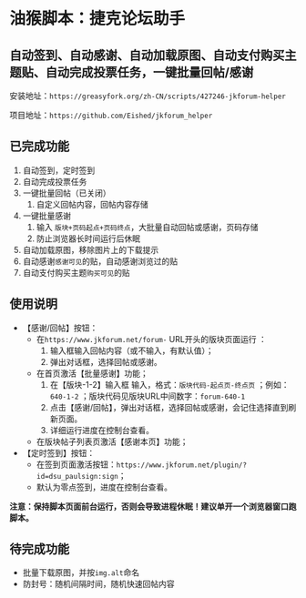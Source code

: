 # 油猴脚本：捷克论坛助手

## 自动签到、自动感谢、自动加载原图、自动支付购买主题贴、自动完成投票任务，一键批量回帖/感谢

安装地址：`https://greasyfork.org/zh-CN/scripts/427246-jkforum-helper`

项目地址：`https://github.com/Eished/jkforum_helper`

## 已完成功能

1. 自动签到，定时签到
3. 自动完成投票任务
3. 一键批量回帖（已关闭）
   1. 自定义回帖内容，回帖内容存储
4. 一键批量感谢
   1. 输入 `版块+页码起点+页码终点`，大批量自动回帖或感谢，页码存储
   2. 防止浏览器长时间运行后休眠
5. 自动加载原图，移除图片上的下载提示
6. 自动感谢`感谢可见`的贴，自动感谢浏览过的贴
7. 自动支付购买主题`购买可见`的贴

## 使用说明

- 【感谢/回帖】按钮：
  - 在`https://www.jkforum.net/forum-` URL开头的版块页面运行 ：
     1. 输入框输入回帖内容（或不输入，有默认值）；
     2. 弹出对话框，选择回帖或感谢。
  - 在首页激活【批量感谢】功能；
     1. 在【版块-1-2】输入框 输入，格式：`版块代码-起点页-终点页` ；例如：`640-1-2` ；版块代码见版块URL中间数字：`forum-640-1`
     2. 点击【感谢/回帖】，弹出对话框，选择回帖或感谢，会记住选择直到刷新页面。
     3. 详细运行进度在控制台查看。
  - 在版块帖子列表页激活【感谢本页】功能；
- 【定时签到】按钮：
  - 在签到页面激活按钮：`https://www.jkforum.net/plugin/?id=dsu_paulsign:sign`；
  - 默认为零点签到，进度在控制台查看。

**注意：保持脚本页面前台运行，否则会导致进程休眠！建议单开一个浏览器窗口跑脚本。**

## 待完成功能

- 批量下载原图，并按`img.alt`命名
- 防封号：随机间隔时间，随机快速回帖内容